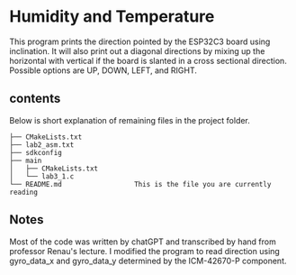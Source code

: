 # Humidity and Temperature

This program prints the direction pointed by the ESP32C3 board using inclination. It will also print out a diagonal directions by mixing up the horizontal with vertical if the board is slanted in a cross sectional direction. Possible options are UP, DOWN, LEFT, and RIGHT.

## contents

Below is short explanation of remaining files in the project folder.

```
├── CMakeLists.txt
├── lab2_asm.txt
├── sdkconfig
├── main
│   ├── CMakeLists.txt
│   └── lab3_1.c
└── README.md                  This is the file you are currently reading
```

## Notes

Most of the code was written by chatGPT and transcribed by hand from professor Renau's lecture. I modified the program to read direction using gyro_data_x and gyro_data_y determined by the ICM-42670-P component.